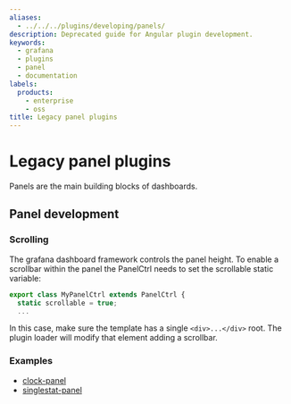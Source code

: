 ```yaml
---
aliases:
  - ../../../plugins/developing/panels/
description: Deprecated guide for Angular plugin development.
keywords:
  - grafana
  - plugins
  - panel
  - documentation
labels:
  products:
    - enterprise
    - oss
title: Legacy panel plugins
---
```


# Legacy panel plugins

Panels are the main building blocks of dashboards.

## Panel development

### Scrolling

The grafana dashboard framework controls the panel height. To enable a scrollbar within the panel the PanelCtrl needs to set the scrollable static variable:

```javascript
export class MyPanelCtrl extends PanelCtrl {
  static scrollable = true;
  ...
```

In this case, make sure the template has a single `<div>...</div>` root. The plugin loader will modify that element adding a scrollbar.

### Examples

- [clock-panel](https://github.com/grafana/clock-panel)
- [singlestat-panel](https://github.com/grafana/grafana/tree/main/public/app/plugins/panel/singlestat)
